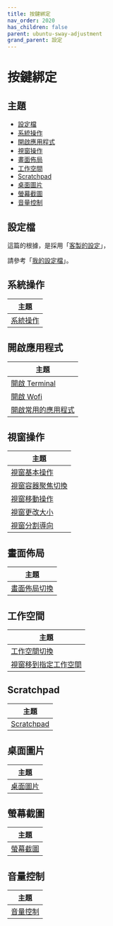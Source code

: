 ```yaml
---
title: 按鍵綁定
nav_order: 2020
has_children: false
parent: ubuntu-sway-adjustment
grand_parent: 設定
---
```



# 按鍵綁定


## 主題

* [設定檔](#設定檔)
* [系統操作](#系統操作)
* [開啟應用程式](#開啟應用程式)
* [視窗操作](#視窗操作)
* [畫面佈局](#畫面佈局)
* [工作空間](#工作空間)
* [Scratchpad](#scratchpad)
* [桌面圖片](#桌面圖片)
* [螢幕截圖](#螢幕截圖)
* [音量控制](#音量控制)


## 設定檔

這篇的根據，是採用「[客製的設定](https://samwhelp.github.io/note-about-ubuntu-sway/read/config/ubuntu-sway-adjustment.html)」，

請參考「[我的設定檔](https://github.com/samwhelp/note-about-ubuntu-sway/tree/gh-pages/_demo/adjustment/ubuntu-sway/full/ubuntu-sway/config/sway)」。


## 系統操作

| 主題 |
| --- |
| [系統操作](keybind/system-control) |


## 開啟應用程式

| 主題 |
| --- |
| [開啟 Terminal](keybind/application-launch-terminal) |
| [開啟 Wofi](keybind/application-launch-wofi) |
| [開啟常用的應用程式](keybind/application-launch-favorite) |


## 視窗操作

| 主題 |
| --- |
| [視窗基本操作](keybind/window-control) |
| [視窗容器聚焦切換](keybind/window-focus) |
| [視窗移動操作](keybind/window-move) |
| [視窗更改大小](keybind/window-resize) |
| [視窗分割導向](keybind/window-split) |


## 畫面佈局

| 主題 |
| --- |
| [畫面佈局切換](keybind/layout-toggle) |


## 工作空間

| 主題 |
| --- |
| [工作空間切換](keybind/workspace-switch) |
| [視窗移到指定工作空間](keybind/window-move-to-workspace) |


## Scratchpad

| 主題 |
| --- |
| [Scratchpad](keybind/scratchpad) |


## 桌面圖片

| 主題 |
| --- |
| [桌面圖片](keybind/wallpaper-control) |


## 螢幕截圖

| 主題 |
| --- |
| [螢幕截圖](keybind/screenshot) |


## 音量控制

| 主題 |
| --- |
| [音量控制](keybind/volume-control) |

